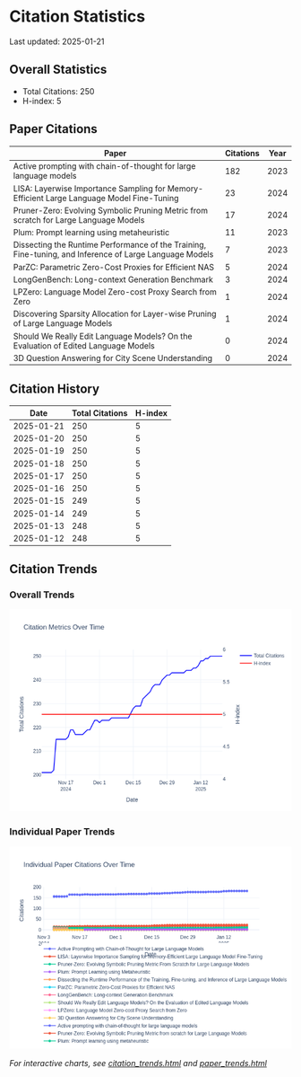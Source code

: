 # Citation Statistics

Last updated: 2025-01-21

## Overall Statistics
- Total Citations: 250
- H-index: 5

## Paper Citations

| Paper | Citations | Year |
| ----- | --------- | ---- |
| Active prompting with chain-of-thought for large language models | 182 | 2023 |
| LISA: Layerwise Importance Sampling for Memory-Efficient Large Language Model Fine-Tuning | 23 | 2024 |
| Pruner-Zero: Evolving Symbolic Pruning Metric from scratch for Large Language Models | 17 | 2024 |
| Plum: Prompt learning using metaheuristic | 11 | 2023 |
| Dissecting the Runtime Performance of the Training, Fine-tuning, and Inference of Large Language Models | 7 | 2023 |
| ParZC: Parametric Zero-Cost Proxies for Efficient NAS | 5 | 2024 |
| LongGenBench: Long-context Generation Benchmark | 3 | 2024 |
| LPZero: Language Model Zero-cost Proxy Search from Zero | 1 | 2024 |
| Discovering Sparsity Allocation for Layer-wise Pruning of Large Language Models | 1 | 2024 |
| Should We Really Edit Language Models? On the Evaluation of Edited Language Models | 0 | 2024 |
| 3D Question Answering for City Scene Understanding | 0 | 2024 |

## Citation History

| Date | Total Citations | H-index |
| ---- | --------------- | ------- |
| 2025-01-21 | 250 | 5 |
| 2025-01-20 | 250 | 5 |
| 2025-01-19 | 250 | 5 |
| 2025-01-18 | 250 | 5 |
| 2025-01-17 | 250 | 5 |
| 2025-01-16 | 250 | 5 |
| 2025-01-15 | 249 | 5 |
| 2025-01-14 | 249 | 5 |
| 2025-01-13 | 248 | 5 |
| 2025-01-12 | 248 | 5 |

## Citation Trends

### Overall Trends
![Citation Trends](citation_trends.png)

### Individual Paper Trends
![Paper Trends](paper_trends.png)

*For interactive charts, see [citation_trends.html](citation_trends.html) and [paper_trends.html](paper_trends.html)*